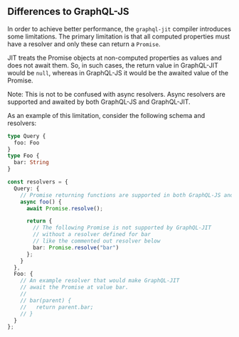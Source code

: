 ## Differences to GraphQL-JS

In order to achieve better performance, the `graphql-jit` compiler introduces some limitations.
The primary limitation is that all computed properties must have a resolver and only these can return a `Promise`.

JIT treats the Promise objects at non-computed properties as values and does not await them. So, in such cases, the return value in GraphQL-JIT would be `null`, whereas in GraphQL-JS it would be the awaited value of the Promise.

Note: This is not to be confused with async resolvers. Async resolvers are supported and awaited by both GraphQL-JS and GraphQL-JIT.

As an example of this limitation, consider the following schema and resolvers:

```graphql
type Query {
  foo: Foo
}
type Foo {
  bar: String
}
```

```ts
const resolvers = {
  Query: {
    // Promise returning functions are supported in both GraphQL-JS and GraphQL-JIT
    async foo() {
      await Promise.resolve();

      return {
        // The following Promise is not supported by GraphQL-JIT
        // without a resolver defined for bar
        // like the commented out resolver below
        bar: Promise.resolve("bar")
      };
    }
  },
  Foo: {
    // An example resolver that would make GraphQL-JIT
    // await the Promise at value bar.
    //
    // bar(parent) {
    //   return parent.bar;
    // }
  }
};
```
